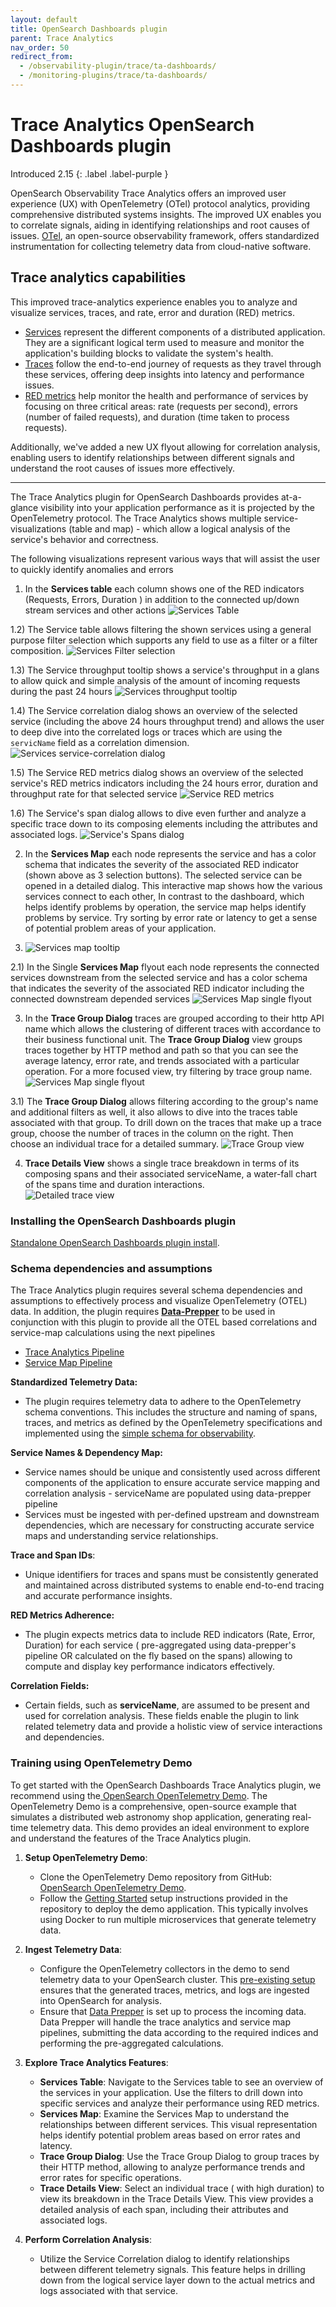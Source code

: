 ```yaml
---
layout: default
title: OpenSearch Dashboards plugin
parent: Trace Analytics
nav_order: 50
redirect_from:
  - /observability-plugin/trace/ta-dashboards/
  - /monitoring-plugins/trace/ta-dashboards/
---
```


# Trace Analytics OpenSearch Dashboards plugin
Introduced 2.15
{: .label .label-purple }

OpenSearch Observability Trace Analytics offers an improved user experience (UX) with OpenTelemetry (OTel) protocol analytics, providing comprehensive distributed systems insights. The improved UX enables you to correlate signals, aiding in identifying relationships and root causes of issues.
[OTel](https://opentelemetry.io/), an open-source observability framework, offers standardized instrumentation for collecting telemetry data from cloud-native software.
## Trace analytics capabilities

This improved trace-analytics experience enables you to analyze and visualize services, traces, and rate, error and duration (RED) metrics.

- [Services](https://opentelemetry.io/docs/specs/semconv/resource/#service) represent the different components of a distributed application. They are a significant logical term used to measure and monitor the application's building blocks to validate the system's health.
- [Traces](https://opentelemetry.io/docs/concepts/signals/traces/) follow the end-to-end journey of requests as they travel through these services, offering deep insights into latency and performance issues.
- [RED metrics](https://opentelemetry.io/docs/specs/otel/metrics/api/) help monitor the health and performance of services by focusing on three critical areas: rate (requests per second), errors (number of failed requests), and duration (time taken to process requests). 

Additionally, we've added a new UX flyout allowing for correlation analysis, enabling users to identify relationships between different signals and understand the root causes of issues more effectively.

---

The Trace Analytics plugin for OpenSearch Dashboards provides at-a-glance visibility into your application performance as it is projected by the OpenTelemetry protocol.
The Trace Analytics shows multiple service-visualizations (table and map) - which allow a logical analysis of the service's behavior and correctness. 

The following visualizations represent various ways that will assist the user to quickly identify anomalies and errors

1) In the **Services table** each column shows one of the RED indicators (Requests, Errors, Duration ) in addition to the connected up/down stream services and other actions
![Services Table]({{site.url}}{{site.baseurl}}/images/trace-analytics/services-table.png)

1.2) The Service table allows filtering the shown services using a general purpose filter selection which supports any field to use as a filter or a filter composition. 
![Services Filter selection]({{site.url}}{{site.baseurl}}/images/trace-analytics/services-filter-selection.png)

1.3) The Service throughput tooltip shows a service's throughput in a glans to allow quick and simple analysis of the amount of incoming requests during the past 24 hours
![Services throughput tooltip ]({{site.url}}{{site.baseurl}}/images/trace-analytics/service-throughput-tooltip.png)

1.4) The Service correlation dialog shows an overview of the selected service (including the above 24 hours throughput trend) and allows the user to deep dive into the correlated logs or traces which are using the `servicName` field as a correlation dimension.
![Services service-correlation dialog ]({{site.url}}{{site.baseurl}}/images/trace-analytics/single-service-correlation-dialog.png)

1.5) The Service RED metrics dialog shows an overview of the selected service's RED metrics indicators including the 24 hours error, duration and throughput rate for that selected service
![Service RED metrics]({{site.url}}{{site.baseurl}}/images/trace-analytics/single-service-RED-metrics.png)

1.6) The Service's span dialog allows to dive even further and analyze a specific trace down to its composing elements including the attributes and associated logs. 
![Service's Spans dialog]({{site.url}}{{site.baseurl}}/images/trace-analytics/span-details-fly-out.png)

2) In the **Services Map** each node represents the service and has a color schema that indicates the severity of the associated RED indicator (shown above as 3 selection buttons). The selected service can be opened in a detailed dialog.
This interactive map shows how the various services connect to each other, In contrast to the dashboard, which helps identify problems by operation, the service map helps identify problems by service. Try sorting by error rate or latency to get a sense of potential problem areas of your application.

3) ![Services map tooltip]({{site.url}}{{site.baseurl}}/images/trace-analytics/service-details-tooltip.png)

2.1) In the Single **Services Map** flyout each node represents the connected services downstream from the selected service and has a color schema that indicates the severity of the associated RED indicator including the connected downstream depended services 
![Services Map single flyout]({{site.url}}{{site.baseurl}}/images/trace-analytics/single-service-fly-out.png)

3) In the **Trace Group Dialog** traces are grouped according to their http API name which allows the clustering of different traces with accordance to their business functional unit.
The **Trace Group Dialog** view groups traces together by HTTP method and path so that you can see the average latency, error rate, and trends associated with a particular operation. For a more focused view, try filtering by trace group name.
![Services Map single flyout]({{site.url}}{{site.baseurl}}/images/trace-analytics/trace-group-RED-metrics.png)

3.1) The **Trace Group Dialog** allows filtering according to the group's name and additional filters as well, it also allows to dive into the traces table associated with that group.
To drill down on the traces that make up a trace group, choose the number of traces in the column on the right. Then choose an individual trace for a detailed summary.
![Trace Group view]({{site.url}}{{site.baseurl}}/images/ta-dashboard.png)

4) **Trace Details View** shows a single trace breakdown in terms of its composing spans and their associated serviceName, a water-fall chart of the spans time and duration interactions.  
![Detailed trace view]({{site.url}}{{site.baseurl}}/images/ta-trace.png)

### Installing the OpenSearch Dashboards plugin  
[Standalone OpenSearch Dashboards plugin install]({{site.url}}{{site.baseurl}}/install-and-configure/install-dashboards/plugins/).

### Schema dependencies and assumptions

The Trace Analytics plugin requires several schema dependencies and assumptions to effectively process and visualize OpenTelemetry (OTEL) data.
In addition, the plugin requires [**Data-Prepper**](https://opensearch.org/docs/latest/data-prepper/) to be used in conjunction with this plugin to provide all the OTEL based correlations and service-map calculations using the next pipelines
- [Trace Analytics Pipeline](https://opensearch.org/docs/latest/data-prepper/common-use-cases/trace-analytics/)
- [Service Map Pipeline](https://opensearch.org/docs/latest/data-prepper/pipelines/configuration/processors/service-map-stateful/)

**Standardized Telemetry Data:** 
- The plugin requires telemetry data to adhere to the OpenTelemetry schema conventions. This includes the structure and naming of spans, traces, and metrics as defined by the OpenTelemetry specifications and implemented using the [simple schema for observability](https://opensearch.org/docs/latest/observing-your-data/ss4o/).

**Service Names & Dependency Map:**
- Service names should be unique and consistently used across different components of the application to ensure accurate service mapping and correlation analysis - serviceName are populated using data-prepper pipeline
- Services must be ingested with per-defined upstream and downstream dependencies, which are necessary for constructing accurate service maps and understanding service relationships.

**Trace and Span IDs**:
- Unique identifiers for traces and spans must be consistently generated and maintained across distributed systems to enable end-to-end tracing and accurate performance insights.

**RED Metrics Adherence:**
- The plugin expects metrics data to include RED indicators (Rate, Error, Duration) for each service ( pre-aggregated using data-prepper's pipeline OR calculated on the fly based on the spans) allowing to compute and display key performance indicators effectively.

**Correlation Fields:** 
- Certain fields, such as **serviceName**, are assumed to be present and used for correlation analysis. These fields enable the plugin to link related telemetry data and provide a holistic view of service interactions and dependencies.

### Training using OpenTelemetry Demo
To get started with the OpenSearch Dashboards Trace Analytics plugin, we recommend using the[ OpenSearch OpenTelemetry Demo](https://github.com/opensearch-project/opentelemetry-demo). 
The OpenTelemetry Demo is a comprehensive, open-source example that simulates a distributed web astronomy shop application, generating real-time telemetry data. This demo provides an ideal environment to explore and understand the features of the Trace Analytics plugin.

1. **Setup OpenTelemetry Demo**:
    - Clone the OpenTelemetry Demo repository from GitHub: [OpenSearch OpenTelemetry Demo](https://github.com/opensearch-project/opentelemetry-demo).
    - Follow the [Getting Started](https://github.com/opensearch-project/opentelemetry-demo/blob/main/tutorial/GettingStarted.md) setup instructions provided in the repository to deploy the demo application. This typically involves using Docker to run multiple microservices that generate telemetry data.

2. **Ingest Telemetry Data**:
    - Configure the OpenTelemetry collectors in the demo to send telemetry data to your OpenSearch cluster. This [pre-existing setup](https://github.com/opensearch-project/opentelemetry-demo/tree/main/src/otelcollector) ensures that the generated traces, metrics, and logs are ingested into OpenSearch for analysis.
    - Ensure that [Data Prepper](https://github.com/opensearch-project/opentelemetry-demo/tree/main/src/dataprepper) is set up to process the incoming data. Data Prepper will handle the trace analytics and service map pipelines, submitting the data according to the required indices and performing the pre-aggregated calculations.

3. **Explore Trace Analytics Features**:
    - **Services Table**: Navigate to the Services table to see an overview of the services in your application. Use the filters to drill down into specific services and analyze their performance using RED metrics.
    - **Services Map**: Examine the Services Map to understand the relationships between different services. This visual representation helps identify potential problem areas based on error rates and latency.
    - **Trace Group Dialog**: Use the Trace Group Dialog to group traces by their HTTP method, allowing to analyze performance trends and error rates for specific operations.
    - **Trace Details View**: Select an individual trace ( with high duration) to view its breakdown in the Trace Details View. This view provides a detailed analysis of each span, including their attributes and associated logs.

4. **Perform Correlation Analysis**:
    - Utilize the Service Correlation dialog to identify relationships between different telemetry signals. This feature helps in drilling down from the logical service layer down to the actual metrics and logs associated with that service.
